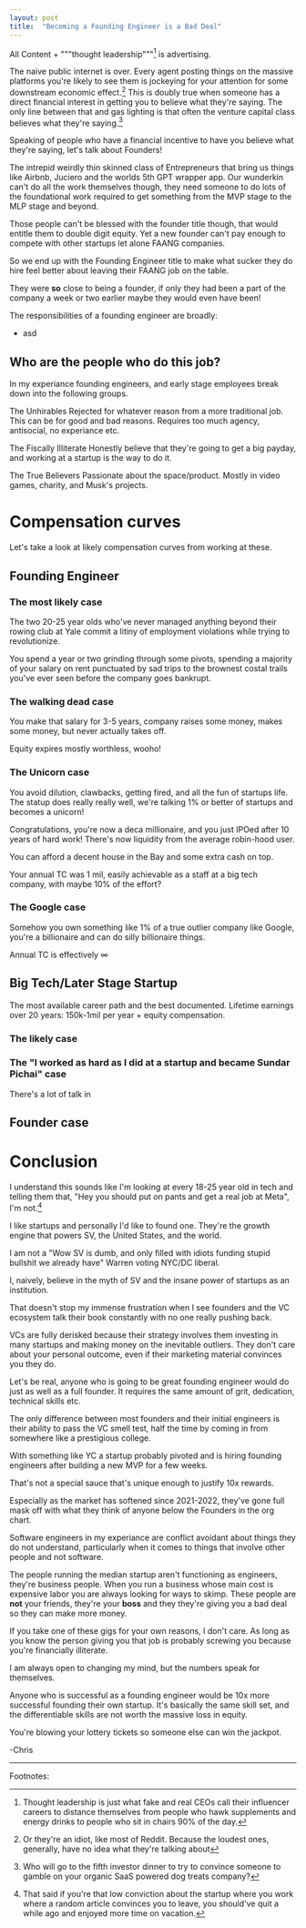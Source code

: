 ```yaml
---
layout: post
title:  "Becoming a Founding Engineer is a Bad Deal"
---
```

All Content + """thought leadership"""[^1] is advertising. 

The naive public internet is over. Every agent posting things on the massive platforms you're likely to see them is jockeying for your attention for some downstream economic effect.[^2] This is doubly true when someone has a direct financial interest in getting you to believe what they're saying. The only line between that and gas lighting is that often the venture capital class believes what they're saying.[^3]

Speaking of people who have a financial incentive to have you believe what they're saying, let's talk about Founders! 

The intrepid weirdly thin skinned class of Entrepreneurs that bring us things like Airbnb, Juciero and the worlds 5th GPT wrapper app. Our wunderkin can't do all the work themselves though, they need someone to do lots of the foundational work required to get something from the MVP stage to the MLP stage and beyond.

Those people can't be blessed with the founder title though, that would entitle them to double digit equity. Yet a new founder can't pay enough to compete with other startups let alone FAANG companies. 

So we end up with the Founding Engineer title to make what sucker they do hire feel better about leaving their FAANG job on the table. 

They were **so** close to being a founder, if only they had been a part of the company a week or two earlier maybe they would even have been!

The responsibilities of a founding engineer are broadly: 
* asd
## Who are the people who do this job? 

In my experiance founding engineers, and early stage employees break down into the following groups. 

The Unhirables 
Rejected for whatever reason from a more traditional job. This can be for good and bad reasons. Requires too much agency, antisocial, no experiance etc. 

The Fiscally Illiterate 
Honestly believe that they're going to get a big payday, and working at a startup is the way to do it. 

The True Believers
Passionate about the space/product. Mostly in video games, charity, and Musk's projects.
# Compensation curves
Let's take a look at likely compensation curves from working at these. 
## Founding Engineer 
### The most likely case
The two 20-25 year olds who've never managed anything beyond their rowing club at Yale commit a litiny of employment violations while trying to revolutionize. 

You spend a year or two grinding through some pivots, spending a majority of your salary on rent punctuated by sad trips to the brownest costal trails you've ever seen before the company goes bankrupt.
### The walking dead case
You make that salary for 3-5 years, company raises some money, makes some money, but never actually takes off. 

Equity expires mostly worthless, wooho! 
### The Unicorn case
You avoid dilution, clawbacks, getting fired, and all the fun of startups life. The statup does really really well, we're talking 1% or better of startups and becomes a unicorn! 

Congratulations, you're now a deca millionaire, and you just IPOed after 10 years of hard work! There's now liquidity from the average robin-hood user. 

You can afford a decent house in the Bay and some extra cash on top. 

Your annual TC was 1 mil, easily achievable as a staff at a big tech company, with maybe 10% of the effort?
### The Google case
Somehow you own something like 1% of a true outlier company like Google, you're a billionaire and can do silly billionaire things.

Annual TC is effectively ∞
## Big Tech/Later Stage Startup 
The most available career path and the best documented. 
Lifetime earnings over 20 years: 150k-1mil per year + equity compensation. 
### The likely case

### The "I worked as hard as I did at a startup and became Sundar Pichai" case

There's a lot of talk in 

## Founder case

# Conclusion
I understand this sounds like I'm looking at every 18-25 year old in tech and telling them that, "Hey you should put on pants and get a real job at Meta", I'm not.[^4]

I like startups and personally I'd like to found one. They're the growth engine that powers SV, the United States, and the world. 

I am not a "Wow SV is dumb, and only filled with idiots funding stupid bullshit we already have" Warren voting NYC/DC liberal. 

I, naively, believe in the myth of SV and the insane power of startups as an institution. 

That doesn't stop my immense frustration when I see founders and the VC ecosystem talk their book constantly with no one really pushing back. 

VCs are fully derisked because their strategy involves them investing in many startups and making money on the inevitable outliers. They don't care about your personal outcome, even if their marketing material convinces you they do. 

Let's be real, anyone who is going to be great founding engineer would do just as well as a full founder. It requires the same amount of grit, dedication, technical skills etc. 

The only difference between most founders and their initial engineers is their ability to pass the VC smell test, half the time by coming in from somewhere like a prestigious college. 

With something like YC a startup probably pivoted and is hiring founding engineers after building a new MVP for a few weeks.

That's not a special sauce that's unique enough to justify 10x rewards.

Especially as the market has softened since 2021-2022, they've gone full mask off with what they think of anyone below the Founders in the org chart. 

Software engineers in my experiance are conflict avoidant about things they do not understand, particularly when it comes to things that involve other people and not software. 

The people running the median startup aren't functioning as engineers, they're business people. When you run a business whose main cost is expensive labor you are always looking for ways to skimp. These people are **not** your friends, they're your **boss** and they they're giving you a bad deal so they can make more money.

If you take one of these gigs for your own reasons, I don't care. 
As long as you know the person giving you that job is probably screwing you because you're financially illiterate.

I am always open to changing my mind, but the numbers speak for themselves.

Anyone who is successful as a founding engineer would be 10x more successful founding their own startup. It's basically the same skill set, and the differentiable skills are not worth the massive loss in equity. 

You're blowing your lottery tickets so someone else can win the jackpot.

-Chris

***
Footnotes: 
[^1]: Thought leadership is just what fake and real CEOs call their influencer careers to distance themselves from people who hawk supplements and energy drinks to people who sit in chairs 90% of the day.
[^2]: Or they're an idiot, like most of Reddit. Because the loudest ones, generally, have no idea what they're talking about
[^3]: Who will go to the fifth investor dinner to try to convince someone to gamble on your organic SaaS powered dog treats company?
[^4]: That said if you're that low conviction about the startup where you work where a random article convinces you to leave, you should've quit a while ago and enjoyed more time on vacation.
